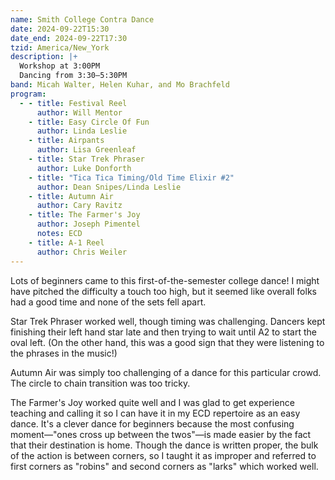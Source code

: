 ```yaml
---
name: Smith College Contra Dance
date: 2024-09-22T15:30
date_end: 2024-09-22T17:30
tzid: America/New_York
description: |+
  Workshop at 3:00PM
  Dancing from 3:30–5:30PM
band: Micah Walter, Helen Kuhar, and Mo Brachfeld
program:
  - - title: Festival Reel
      author: Will Mentor
    - title: Easy Circle Of Fun
      author: Linda Leslie
    - title: Airpants
      author: Lisa Greenleaf
    - title: Star Trek Phraser
      author: Luke Donforth
    - title: "Tica Tica Timing/Old Time Elixir #2"
      author: Dean Snipes/Linda Leslie
    - title: Autumn Air
      author: Cary Ravitz
    - title: The Farmer's Joy
      author: Joseph Pimentel
      notes: ECD
    - title: A-1 Reel
      author: Chris Weiler
---
```


Lots of beginners came to this first-of-the-semester college dance! I might have pitched the difficulty a touch too high, but it seemed like overall folks had a good time and none of the sets fell apart.

Star Trek Phraser worked well, though timing was challenging. Dancers kept finishing their left hand star late and then trying to wait until A2 to start the oval left. (On the other hand, this was a good sign that they were listening to the phrases in the music!)

Autumn Air was simply too challenging of a dance for this particular crowd. The circle to chain transition was too tricky.

The Farmer's Joy worked quite well and I was glad to get experience teaching and calling it so I can have it in my ECD repertoire as an easy dance. It's a clever dance for beginners because the most confusing moment—"ones cross up between the twos"—is made easier by the fact that their destination is home. Though the dance is written proper, the bulk of the action is between corners, so I taught it as improper and referred to first corners as "robins" and second corners as "larks" which worked well.
